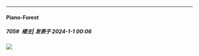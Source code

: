 
*****

####  Piano-Forest  
##### 705#         楼主| 发表于 2024-1-1 00:06

<img src="https://p.sda1.dev/15/cc458ea011d57fe0ca7affdc2be8be14/20240101_000511.jpg" referrerpolicy="no-referrer">


